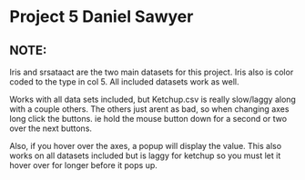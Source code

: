 # Project 5 Daniel Sawyer

## NOTE:
Iris and srsataact are the two main datasets for this project. Iris also is color coded to the type in col 5. All included datasets work as well.

Works with all data sets included, but Ketchup.csv is really slow/laggy along with a couple others. The others just arent as bad, so when changing axes long click the buttons. ie hold the mouse button down for a second or two over the next buttons.

Also, if you hover over the axes, a popup will display the value. This also works on all datasets included but is laggy for ketchup so you must let it hover over for longer before it pops up.